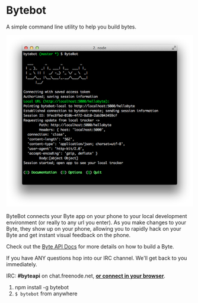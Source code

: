 Bytebot
===

A simple command line utility to help you build bytes.

![image](ByteBot.png)

ByteBot connects your Byte app on your phone to your local development environment (or really to any url you enter).  As you make changes to your Byte, they show up on your phone, allowing you to rapidly hack on your Byte and get instant visual feedback on the phone.

Check out the [Byte API Docs](https://github.com/onehq/byte-api) for more details on how to build a Byte.

If you have ANY questions hop into our IRC channel. We'll get back to you immediately.

IRC: **#byteapi** on chat.freenode.net, **[or connect in your browser](http://webchat.freenode.net/?randomnick=1&channels=%23byteapi&prompt=0&uio=Mj10cnVlJjQ9dHJ1ZSYxMT0yNDY15)**.

1. npm install -g bytebot
2. `$ bytebot` from anywhere